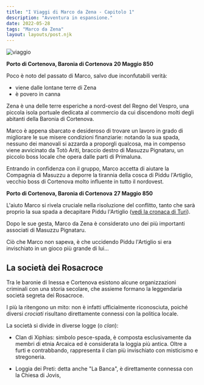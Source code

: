 ```yaml
---
title: "I Viaggi di Marco da Zena - Capitolo 1"
description: "Avventura in espansione."
date: 2022-05-28
tags: "Marco da Zena"
layout: layouts/post.njk
---
```


![viaggio](https://external-content.duckduckgo.com/iu/?u=https%3A%2F%2Fwww.vistosulweb.com%2Fwp-content%2Fuploads%2F2018%2F08%2FPartenza-Colombo.jpg)

**Porto di Cortenova, Baronia di Cortenova**
**20 Maggio 850**

Poco è noto del passato di Marco, salvo due inconfutabili verità:

- viene dalle lontane terre di Zena
- è povero in canna

Zena è una delle terre esperiche a nord-ovest del Regno del Vespro, una piccola isola portuale dedicata al commercio da cui discendono molti degli abitanti della Baronia di Cortenova.

Marco è appena sbarcato e desideroso di trovare un lavoro in grado di migliorare le sue misere condizioni finanziarie: notando la sua spada, nessuno dei manovali si azzarda a proporgli qualcosa, ma in compenso viene avvicinato da Totò Ariti, braccio destro di Masuzzu Pignataru, un piccolo boss locale che opera dalle parti di Primaluna.

Entrando in confidenza con il gruppo, Marco accetta di aiutare la Compagnia di Masuzzu a deporre la tirannia della cosca di Piddu l'Artiglio, vecchio boss di Cortenova molto influente in tutto il nordovest.

**Porto di Cortenova, Baronia di Cortenova**
**27 Maggio 850**

L'aiuto Marco si rivela cruciale nella risoluzione del conflitto, tanto che sarà proprio la sua spada a decapitare Piddu l'Artiglio ([vedi la cronaca di Turi](/posts/turi5/)).

Dopo le sue gesta, Marco da Zena è considerato uno dei più importanti associati di Masuzzu Pignataru.

Ciò che Marco non sapeva, è che uccidendo Piddu l'Artiglio si era invischiato in un gioco più grande di lui...

## La società dei Rosacroce

Tra le baronie di Inessa e Cortenova esistono alcune organizzazioni criminali con una storia secolare, che assieme formano la leggendaria società segreta dei Rosacroce.

I più la ritengono un mito: non è infatti ufficialmente riconosciuta, poiché diversi _crociati_ risultano direttamente connessi con la politica locale.

La società si divide in diverse logge (o _clan_):

* Clan di Xiphias: simbolo pesce-spada, è composta esclusivamente da membri di etnia Arcaica ed è considerata la loggia più antica. Oltre a furti e contrabbando, rappresenta il clan più invischiato con misticismo e stregoneria.

* Loggia dei Preti: detta anche "La Banca", è direttamente connessa con la Chiesa di Jovis,




